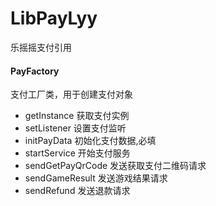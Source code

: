 # LibPayLyy
 乐摇摇支付引用


#### PayFactory
支付工厂类，用于创建支付对象

* getInstance 获取支付实例
* setListener 设置支付监听
* initPayData 初始化支付数据,必填
* startService 开始支付服务
* sendGetPayQrCode 发送获取支付二维码请求
* sendGameResult 发送游戏结果请求
* sendRefund 发送退款请求
